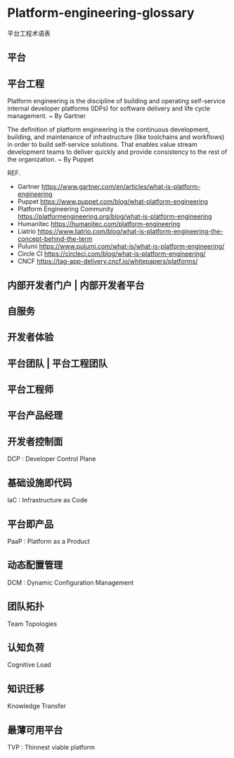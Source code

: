 # Platform-engineering-glossary
平台工程术语表

## 平台

## 平台工程
Platform engineering is the discipline of building and operating self-service internal developer platforms (IDPs) for software delivery and life cycle management.
~ By Gartner

The definition of platform engineering is the continuous development, building, and maintenance of infrastructure (like toolchains and workflows) in order to build self-service solutions. That enables value stream development teams to deliver quickly and provide consistency to the rest of the organization.
~ By Puppet 

REF. 
- Gartner https://www.gartner.com/en/articles/what-is-platform-engineering
- Puppet https://www.puppet.com/blog/what-platform-engineering 
- Platform Engineering Community https://platformengineering.org/blog/what-is-platform-engineering 
- Humanitec https://humanitec.com/platform-engineering 
- Liatrio https://www.liatrio.com/blog/what-is-platform-engineering-the-concept-behind-the-term
- Pulumi https://www.pulumi.com/what-is/what-is-platform-engineering/
- Circle CI https://circleci.com/blog/what-is-platform-engineering/
- CNCF https://tag-app-delivery.cncf.io/whitepapers/platforms/


## 内部开发者门户 | 内部开发者平台


## 自服务


## 开发者体验 


## 平台团队 | 平台工程团队


## 平台工程师


## 平台产品经理


## 开发者控制面
DCP : Developer Control Plane 


## 基础设施即代码
IaC : Infrastructure as Code 


## 平台即产品
PaaP : Platform as a Product 


## 动态配置管理
DCM : Dynamic Configuration Management 


## 团队拓扑 
Team Topologies  


## 认知负荷 
Cognitive Load 


## 知识迁移 
Knowledge Transfer 


## 最薄可用平台
TVP : Thinnest viable platform 


